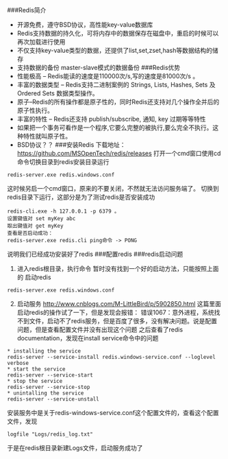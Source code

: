 ###Redis简介
- 开源免费，遵守BSD协议，高性能key-value数据库
- Redis支持数据的持久化，可将内存中的数据保存在磁盘中，重启的时候可以再次加载进行使用
- 不仅支持key-value类型的数据，还提供了list,set,zset,hash等数据结构的储存
- 支持数据的备份 master-slave模式的数据备份
###Redis优势
- 性能极高 – Redis能读的速度是110000次/s,写的速度是81000次/s 。
- 丰富的数据类型 – Redis支持二进制案例的 Strings, Lists, Hashes, Sets 及 Ordered Sets 数据类型操作。
- 原子–Redis的所有操作都是原子性的，同时Redis还支持对几个操作全并后的原子性执行。
- 丰富的特性 – Redis还支持 publish/subscribe, 通知, key 过期等等特性
- 如果把一个事务可看作是一个程序,它要么完整的被执行,要么完全不执行。这种特性就叫原子性。
- BSD协议？？
###安装Redis
下载地址：https://github.com/MSOpenTech/redis/releases
打开一个cmd窗口使用cd命令切换目录到redis安装目录运行
```
redis-server.exe redis.windows.conf
```
这时候另启一个cmd窗口，原来的不要关闭，不然就无法访问服务端了。
切换到redis目录下运行，这部分是为了测试redis是否安装成功
```
redis-cli.exe -h 127.0.0.1 -p 6379 。
设置键值对 set myKey abc
取出键值对 get myKey
查看是否启动成功：
redis-server.exe redis.cli ping命令 -> PONG
```
说明我们已经成功安装好了redis
###配置redis
###redis启动问题
1. 进入redis根目录，执行命令
暂时没有找到一个好的启动方法，只能按照上面的 启动redis
```
redis-server.exe redis.windows.conf
```
2. 启动服务
http://www.cnblogs.com/M-LittleBird/p/5902850.html
这篇里面启动redis的操作试了一下，但是发现会报错：
错误1067：意外进程，系统找不到文件，启动不了redis服务，但是百度了很多，没有解决问题。说是配置问题，但是查看配置文件并没有出现这个问题
之后查看了redis documentation，发现在install service命令中的问题
```
* installing the service
redis-server --service-install redis.windows-service.conf --loglevel verbose
* start the service
redis-server --service-start
* stop the service
redis-server --service-stop
* unintalling the service
redis-server --service-unstall
```
安装服务中是关于redis-windows-service.conf这个配置文件的，查看这个配置文件，发现
```
logfile "Logs/redis_log.txt"
```
于是在redis根目录新建Logs文件，启动服务成功了
